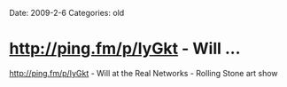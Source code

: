 Date: 2009-2-6
Categories: old

# http://ping.fm/p/IyGkt - Will ...

<a href="http://ping.fm/p/IyGkt" rel="nofollow">http://ping.fm/p/IyGkt</a> - Will at the Real Networks - Rolling Stone art show
